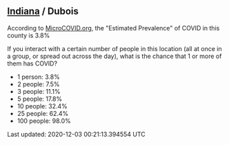 
## [Indiana](/united-states/indiana) / Dubois

According to [MicroCOVID.org](http://microcovid.org),
the "Estimated Prevalence" of COVID in this county is 3.8%

If you interact with a certain number of people in this location
(all at once in a group, or spread out across the day), what is the chance that
1 or more of them has COVID?

- 1 person: 3.8%
- 2 people: 7.5%
- 3 people: 11.1%
- 5 people: 17.8%
- 10 people: 32.4%
- 25 people: 62.4%
- 100 people: 98.0%

Last updated: 2020-12-03 00:21:13.394554 UTC
